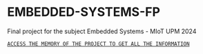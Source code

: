 # EMBEDDED-SYSTEMS-FP

Final project for the subject Embedded Systems - MIoT UPM 2024

[`ACCESS THE MEMORY OF THE PROJECT TO GET ALL THE INFORMATION`](https://github.com/99danirmoya/EMBEDDED-SYSTEMS-FP/blob/main/DOCS/project-report-alvaro-daniel.pdf)
